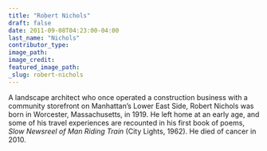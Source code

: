 ```yaml
---
title: "Robert Nichols"
draft: false
date: 2011-09-08T04:23:00-04:00
last_name: "Nichols"
contributor_type:
image_path:
image_credit:
featured_image_path:
_slug: robert-nichols
---
```


A landscape architect who once operated a construction business with a community storefront on Manhattan’s Lower East Side, Robert Nichols was born in Worcester, Massachusetts, in 1919. He left home at an early age, and some of his travel experiences are recounted in his first book of poems, _Slow Newsreel of Man Riding Train_ (City Lights, 1962). He died of cancer in 2010.


